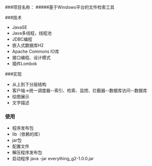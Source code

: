 ###项目名称：
#####基于Windows平台的文件检索工具


###技术
+ JavaSE
+ Java多线程，线程池
+ JDBC编程
+ 嵌入式数据库H2
+ Apache Commons IO库
+ 接口编程、设计模式
+ 插件Lombok

###实现
+ 从上到下分层结构
+ 客户端->统一调度器--索引、检索、监控、拦截器--数据库访问--数据库
+ 绘图展示
+ 文字描述

### 使用
+ 程序发布包
+ lib（依赖的库）
+ jar包
+ 配置文件
+ 解压程序发布包
+ 启动程序
java -jar everything_g2-1.0.0.jar
